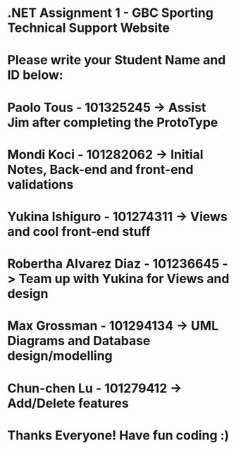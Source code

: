 # .NET Assignment 1 - GBC Sporting Technical Support Website
# Please write your Student Name and ID below:

# Paolo Tous - 101325245                   -> Assist Jim after completing the ProtoType
# Mondi Koci - 101282062                   -> Initial Notes, Back-end and front-end validations
# Yukina Ishiguro - 101274311              -> Views and cool front-end stuff
# Robertha Alvarez Diaz - 101236645        -> Team up with Yukina for Views and design
# Max Grossman - 101294134                 -> UML Diagrams and Database design/modelling
# Chun-chen Lu - 101279412                 -> Add/Delete features

# Thanks Everyone! Have fun coding :)
